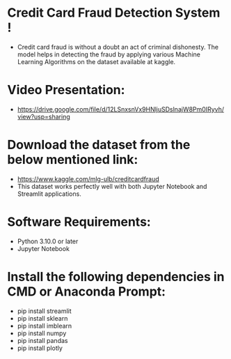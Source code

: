 # Credit Card Fraud Detection System !
* Credit card fraud is without a doubt an act of criminal dishonesty. The model helps in detecting the fraud by applying various Machine Learning Algorithms on the dataset available at kaggle.

# Video Presentation:
* https://drive.google.com/file/d/12LSnxsnVx9HNljuSDslnajW8Pm0IRyvh/view?usp=sharing

# Download the dataset from the below mentioned link: 
* https://www.kaggle.com/mlg-ulb/creditcardfraud
* This dataset works perfectly well with both Jupyter Notebook and Streamlit applications.

# Software Requirements:
* Python 3.10.0 or later
* Jupyter Notebook

# Install the following dependencies in CMD or Anaconda Prompt:
* pip install streamlit
* pip install sklearn
* pip install imblearn
* pip install numpy
* pip install pandas
* pip install plotly
